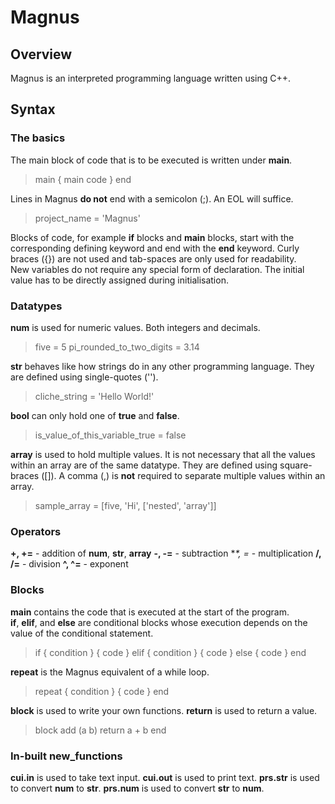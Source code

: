 # Magnus

## Overview

Magnus is an interpreted programming language written using C++.

## Syntax

### The basics

The main block of code that is to be executed is written under **main**.

> main
>   { main code }
> end

Lines in Magnus **do not** end with a semicolon (;). An EOL will suffice.

> project_name = 'Magnus'

Blocks of code, for example **if** blocks and **main** blocks, start with the corresponding defining keyword and end with the **end** keyword. Curly braces ({}) are not used and tab-spaces are only used for readability.
<br>
New variables do not require any special form of declaration. The initial value has to be directly assigned during initialisation.

### Datatypes

**num** is used for numeric values. Both integers and decimals.

> five = 5
> pi_rounded_to_two_digits = 3.14

**str** behaves like how strings do in any other programming language. They are defined using single-quotes ('').

> cliche_string = 'Hello World!'

**bool** can only hold one of **true** and **false**.

> is_value_of_this_variable_true = false

**array** is used to hold multiple values. It is not necessary that all the values within an array are of the same datatype. They are defined using square-braces ([]). A comma (,) is **not** required to separate multiple values within an array.

> sample_array = [five, 'Hi', ['nested', 'array']]

### Operators

**+, +=** - addition of **num**, **str**, **array**
**-, -=** - subtraction
**\*, *=** - multiplication
**/, /=** - division
**^, ^=** - exponent

### Blocks

**main** contains the code that is executed at the start of the program.
<br>
**if**, **elif**, and **else** are conditional blocks whose execution depends on the value of the conditional statement.

> if { condition }
>   { code }
> elif { condition }
>   { code }
> else
>   { code }
> end

**repeat** is the Magnus equivalent of a while loop.

> repeat { condition }
>   { code }
> end

**block** is used to write your own functions. **return** is used to return a value.

> block add (a b)
>   return a + b
> end

### In-built new_functions

**cui.in** is used to take text input.
**cui.out** is used to print text.
**prs.str** is used to convert **num** to **str**.
**prs.num** is used to convert **str** to **num**.
